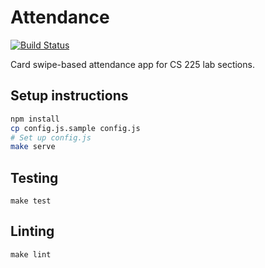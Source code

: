 Attendance
==========
[![Build Status](https://travis-ci.org/illinois/attendance.svg?branch=master)](https://travis-ci.org/illinois/attendance)

Card swipe-based attendance app for CS 225 lab sections.

Setup instructions
------------------
```bash
npm install
cp config.js.sample config.js
# Set up config.js
make serve
```

Testing
-------
```
make test
```

Linting
-------
```
make lint
```
